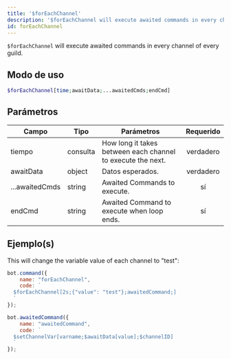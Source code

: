 ```yaml
---
title: '$forEachChannel'
description: '$forEachChannel will execute awaited commands in every channel of every guild.'
id: forEachChannel
---
```


`$forEachChannel` will execute awaited commands in every channel of every guild.

## Modo de uso

```php
$forEachChannel[time;awaitData;...awaitedCmds;endCmd]
```

## Parámetros

| Campo          | Tipo     | Parámetros                                                  | Requerido |
| -------------- | -------- | ----------------------------------------------------------- |:---------:|
| tiempo         | consulta | How long it takes between each channel to execute the next. | verdadero |
| awaitData      | object   | Datos esperados.                                            | verdadero |
| ...awaitedCmds | string   | Awaited Commands to execute.                                |    sí     |
| endCmd         | string   | Awaited Command to execute when loop ends.                  |    sí     |

## Ejemplo(s)

This will change the variable value of each channel to "test":

```javascript
bot.command({
    name: "forEachChannel",
    code: `
  $forEachChannel[2s;{"value": "test"};awaitedCommand;]
  `
});

bot.awaitedCommand({
    name: "awaitedCommand",
    code: `
  $setChannelVar[varname;$awaitData[value];$channelID]
  `
});
```